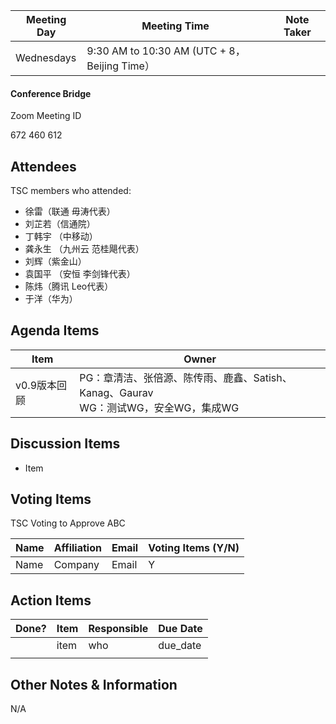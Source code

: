 | Meeting Day | Meeting Time                                 | Note Taker |
| ----------- | -------------------------------------------- | ---------- |
| Wednesdays  | 9:30 AM to 10:30 AM (UTC + 8，Beijing Time） |            |

#### Conference Bridge

Zoom Meeting ID


672 460 612


## Attendees

TSC members who attended:

- 徐雷（联通 毋涛代表）
- 刘芷若（信通院）     
- 丁韩宇   （中移动）    
- 龚永生 （九州云 范桂飓代表）      
- 刘辉（紫金山）    
- 袁国平  （安恒 李剑锋代表） 
- 陈炜（腾讯 Leo代表）   
- 于洋（华为）    

## Agenda Items

| Item         | Owner                                                        |
| ------------ | ------------------------------------------------------------ |
| v0.9版本回顾 | PG：章清洁、张倍源、陈传雨、鹿鑫、Satish、Kanag、Gaurav<br/>WG：测试WG，安全WG，集成WG |

## Discussion Items

- Item

## Voting Items

TSC Voting to Approve ABC

| **Name** | **Affiliation** | **Email** | **Voting Items (Y/N)** |
| -------- | --------------- | --------- | ---------------------- |
| Name     | Company         | Email     | Y                      |


## Action Items

| Done? | Item | Responsible | Due Date |
| ----- | ---- | ----------- | -------- |
|       | item | who         | due_date |
|       |      |             |          |

## Other Notes & Information

N/A